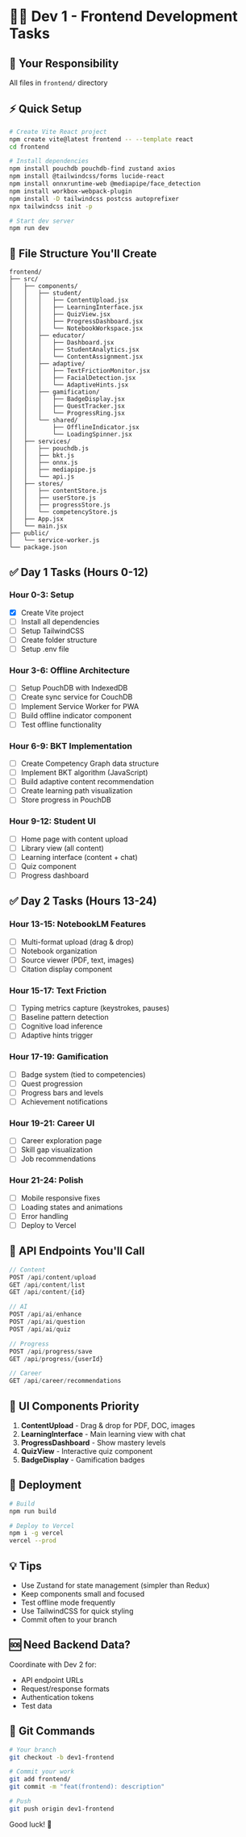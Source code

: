 # 👨‍💻 Dev 1 - Frontend Development Tasks

## 🎯 Your Responsibility
All files in `frontend/` directory

## ⚡ Quick Setup

```bash
# Create Vite React project
npm create vite@latest frontend -- --template react
cd frontend

# Install dependencies
npm install pouchdb pouchdb-find zustand axios
npm install @tailwindcss/forms lucide-react
npm install onnxruntime-web @mediapipe/face_detection
npm install workbox-webpack-plugin
npm install -D tailwindcss postcss autoprefixer
npx tailwindcss init -p

# Start dev server
npm run dev
```

## 📁 File Structure You'll Create

```
frontend/
├── src/
│   ├── components/
│   │   ├── student/
│   │   │   ├── ContentUpload.jsx
│   │   │   ├── LearningInterface.jsx
│   │   │   ├── QuizView.jsx
│   │   │   ├── ProgressDashboard.jsx
│   │   │   └── NotebookWorkspace.jsx
│   │   ├── educator/
│   │   │   ├── Dashboard.jsx
│   │   │   ├── StudentAnalytics.jsx
│   │   │   └── ContentAssignment.jsx
│   │   ├── adaptive/
│   │   │   ├── TextFrictionMonitor.jsx
│   │   │   ├── FacialDetection.jsx
│   │   │   └── AdaptiveHints.jsx
│   │   ├── gamification/
│   │   │   ├── BadgeDisplay.jsx
│   │   │   ├── QuestTracker.jsx
│   │   │   └── ProgressRing.jsx
│   │   └── shared/
│   │       ├── OfflineIndicator.jsx
│   │       └── LoadingSpinner.jsx
│   ├── services/
│   │   ├── pouchdb.js
│   │   ├── bkt.js
│   │   ├── onnx.js
│   │   ├── mediapipe.js
│   │   └── api.js
│   ├── stores/
│   │   ├── contentStore.js
│   │   ├── userStore.js
│   │   ├── progressStore.js
│   │   └── competencyStore.js
│   ├── App.jsx
│   └── main.jsx
├── public/
│   └── service-worker.js
└── package.json
```

## ✅ Day 1 Tasks (Hours 0-12)

### Hour 0-3: Setup
- [x] Create Vite project
- [ ] Install all dependencies
- [ ] Setup TailwindCSS
- [ ] Create folder structure
- [ ] Setup .env file

### Hour 3-6: Offline Architecture
- [ ] Setup PouchDB with IndexedDB
- [ ] Create sync service for CouchDB
- [ ] Implement Service Worker for PWA
- [ ] Build offline indicator component
- [ ] Test offline functionality

### Hour 6-9: BKT Implementation
- [ ] Create Competency Graph data structure
- [ ] Implement BKT algorithm (JavaScript)
- [ ] Build adaptive content recommendation
- [ ] Create learning path visualization
- [ ] Store progress in PouchDB

### Hour 9-12: Student UI
- [ ] Home page with content upload
- [ ] Library view (all content)
- [ ] Learning interface (content + chat)
- [ ] Quiz component
- [ ] Progress dashboard

## ✅ Day 2 Tasks (Hours 13-24)

### Hour 13-15: NotebookLM Features
- [ ] Multi-format upload (drag & drop)
- [ ] Notebook organization
- [ ] Source viewer (PDF, text, images)
- [ ] Citation display component

### Hour 15-17: Text Friction
- [ ] Typing metrics capture (keystrokes, pauses)
- [ ] Baseline pattern detection
- [ ] Cognitive load inference
- [ ] Adaptive hints trigger

### Hour 17-19: Gamification
- [ ] Badge system (tied to competencies)
- [ ] Quest progression
- [ ] Progress bars and levels
- [ ] Achievement notifications

### Hour 19-21: Career UI
- [ ] Career exploration page
- [ ] Skill gap visualization
- [ ] Job recommendations

### Hour 21-24: Polish
- [ ] Mobile responsive fixes
- [ ] Loading states and animations
- [ ] Error handling
- [ ] Deploy to Vercel

## 🔌 API Endpoints You'll Call

```javascript
// Content
POST /api/content/upload
GET /api/content/list
GET /api/content/{id}

// AI
POST /api/ai/enhance
POST /api/ai/question
POST /api/ai/quiz

// Progress
POST /api/progress/save
GET /api/progress/{userId}

// Career
GET /api/career/recommendations
```

## 🎨 UI Components Priority

1. **ContentUpload** - Drag & drop for PDF, DOC, images
2. **LearningInterface** - Main learning view with chat
3. **ProgressDashboard** - Show mastery levels
4. **QuizView** - Interactive quiz component
5. **BadgeDisplay** - Gamification badges

## 🚀 Deployment

```bash
# Build
npm run build

# Deploy to Vercel
npm i -g vercel
vercel --prod
```

## 💡 Tips

- Use Zustand for state management (simpler than Redux)
- Keep components small and focused
- Test offline mode frequently
- Use TailwindCSS for quick styling
- Commit often to your branch

## 🆘 Need Backend Data?

Coordinate with Dev 2 for:
- API endpoint URLs
- Request/response formats
- Authentication tokens
- Test data

## 📝 Git Commands

```bash
# Your branch
git checkout -b dev1-frontend

# Commit your work
git add frontend/
git commit -m "feat(frontend): description"

# Push
git push origin dev1-frontend
```

Good luck! 🚀
